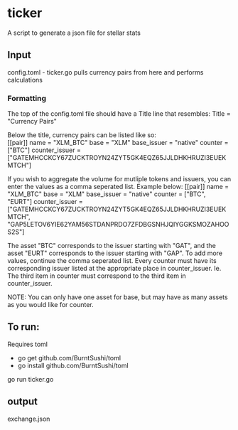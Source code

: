 # ticker #

A script to generate a json file for stellar stats

## Input ##

config.toml - ticker.go pulls currency pairs from here and performs calculations 

### Formatting ###

The top of the config.toml file should have a Title line that resembles: 
    Title = "Currency Pairs" 

Below the title, currency pairs can be listed like so:  
    [[pair]] 
    name = "XLM_BTC" 
    base = "XLM" 
    base_issuer = "native" 
    counter = ["BTC"] 
    counter_issuer = ["GATEMHCCKCY67ZUCKTROYN24ZYT5GK4EQZ65JJLDHKHRUZI3EUEKMTCH"] 
 
If you wish to aggregate the volume for mutliple tokens and issuers, you can enter the values as a comma seperated list. Example below: 
    [[pair]] 
    name = "XLM_BTC" 
    base = "XLM" 
    base_issuer = "native" 
    counter = ["BTC", "EURT"] 
    counter_issuer = ["GATEMHCCKCY67ZUCKTROYN24ZYT5GK4EQZ65JJLDHKHRUZI3EUEKMTCH", "GAP5LETOV6YIE62YAM56STDANPRDO7ZFDBGSNHJQIYGGKSMOZAHOOS2S"] 
  
The asset "BTC" corresponds to the issuer starting with "GAT", and the asset "EURT" corresponds to the issuer starting with "GAP". To add more values, continue the comma seperated list. Every counter must have its corresponding issuer listed at the appropriate place in counter_issuer. Ie. The third item in counter must correspond to the third item in counter_issuer.  
  
NOTE: You can only have one asset for base, but may have as many assets as you would like for counter. 
  
## To run: ## 

Requires toml 
* go get github.com/BurntSushi/toml 
* go install github.com/BurntSushi/toml 

go run ticker.go 

## output ## 

exchange.json
